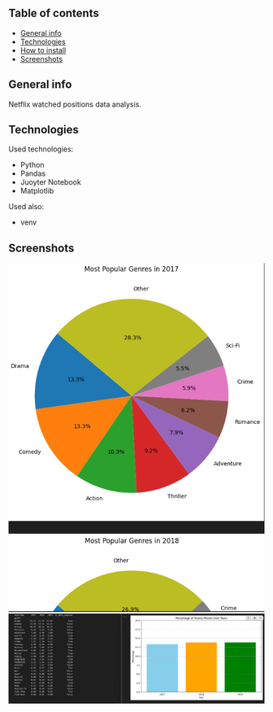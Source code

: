 ## Table of contents

- [General info](#general-info)
- [Technologies](#technologies)
- [How to install](#how-to-install)
- [Screenshots](#screenshots)

## General info

Netflix watched positions data analysis.

## Technologies

Used technologies:

- Python
- Pandas
- Juoyter Notebook
- Matplotlib

Used also:

- venv

## Screenshots

![screenshot](./screenshots/1.png)
![screenshot](./screenshots/2.png)
